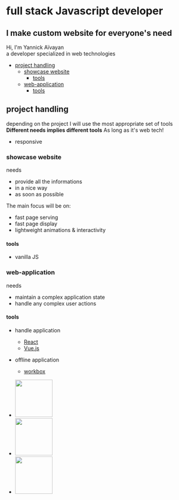 # full stack Javascript developer

## I make custom website for everyone's need

Hi, I'm Yannick Aïvayan  
a developer specialized in web technologies

<!-- START doctoc generated TOC please keep comment here to allow auto update -->
<!-- DON'T EDIT THIS SECTION, INSTEAD RE-RUN doctoc TO UPDATE -->

- [project handling](#project-handling)
  - [showcase website](#showcase-website)
    - [tools](#tools)
  - [web-application](#web-application)
    - [tools](#tools-1)

<!-- END doctoc generated TOC please keep comment here to allow auto update -->

## project handling

depending on the project I will use the most appropriate set of tools
**Different needs implies different tools**
As long as it's web tech!

- responsive

### showcase website

needs

- provide all the informations
- in a nice way
- as soon as possible

The main focus will be on:

- fast page serving
- fast page display
- lightweight animations & interactivity

#### tools

- vanilla JS

### web-application

needs

- maintain a complex application state
- handle any complex user actions

#### tools

- handle application
  - [React](https://reactjs.org/)
  - [Vue.js](https://vuejs.org/)
- offline application

  - [workbox](https://developers.google.com/web/tools/workbox/)

* <a href="https://github.com/hiswe"><img src="/assets/icons/©github.svg" width="100" /></a>
* <a href="https://medium.com/@hiswehalya"><img src="/assets/icons/©medium.svg" width="100" /></a>
* <a href="https://codepen.io/Hiswe"><img src="/assets/icons/©codepen.svg" width="100" /></a>
